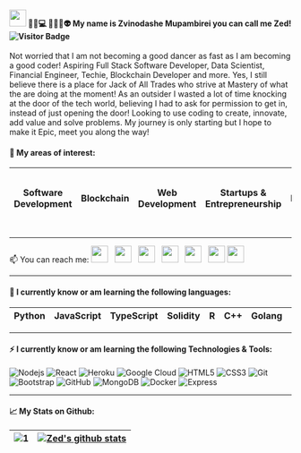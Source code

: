 #### <img src="https://raw.githubusercontent.com/MartinHeinz/MartinHeinz/master/wave.gif" width="30px"> 🙋‍♂️💻 👨‍💻😎👽 My name is Zvinodashe Mupambirei you can call me Zed! ![Visitor Badge](https://visitor-badge.laobi.icu/badge?page_id=MatricksDeCoder.MatricksDeCoder)

Not worried that I am not becoming a good dancer as fast as I am becoming a good coder! Aspiring Full Stack Software Developer, Data Scientist, Financial Engineer, Techie, Blockchain Developer and more. Yes, I still believe there is a place for Jack of All Trades who strive at Mastery of what the are doing at the moment! As an outsider I wasted a lot of time knocking at the door of the tech world, believing I had to ask for permission to get in, instead of just opening the door! Looking to use coding to create, innovate, add value and solve problems. My journey is only starting but I hope to make it Epic, meet you along the way!

#### 📖 My areas of interest:
| Software Development | Blockchain      | Web Development | Startups & Entrepreneurship | Fintech        |   Actuarial    |   Data Science & Machine Learning |      
| ---------------      | --------------- | --------------- | ---------------             |--------------- |--------------- |---------------  |
- - -   
<p>
📫 You can reach me:
<a href="https://twitter.com/_waylonwalker"><img height="30" src="https://github.com/WaylonWalker/WaylonWalker/blob/main/icon/twitter.png?raw=true"></a>&nbsp;&nbsp;
<a href="https://twitter.com/_waylonwalker"><img height="30" src="https://github.com/WaylonWalker/WaylonWalker/blob/main/icon/twitter.png?raw=true"></a>&nbsp;&nbsp;
<a href="https://twitter.com/_waylonwalker"><img height="30" src="https://github.com/WaylonWalker/WaylonWalker/blob/main/icon/twitter.png?raw=true"></a>&nbsp;&nbsp;
<a href="https://dev.to/waylonwalker"><img height="30" src="https://raw.githubusercontent.com/WaylonWalker/WaylonWalker/main/icon/dev.png"></a>&nbsp;&nbsp;
<a href="https://instagram.com/_waylonwalker"><img height="30" src="https://github.com/WaylonWalker/WaylonWalker/blob/main/icon/instagram.jpg?raw=true"></a>&nbsp;&nbsp;
<a href="https://www.buymeacoffee.com/bBdtMQO"><img height="30" src="https://github.com/WaylonWalker/WaylonWalker/blob/main/icon/by-me-a-coffee.png?raw=true"></a>
<a href="https://www.linkedin.com/in/waylonwalker/"><img height="30" src="https://github.com/WaylonWalker/WaylonWalker/blob/main/icon/linkedin.png?raw=true"></a>
</p>


- - -
#### 🌱 I currently know or am learning the following languages:
| Python          | JavaScript      | TypeScript      | Solidity        | R              |   C++          |   Golang        |   C#            |
| --------------- | --------------- | --------------- | --------------- |--------------- |--------------- |---------------  |---------------  |
- - -
#### ⚡ I currently know or am learning the following Technologies & Tools:
![Nodejs](https://img.shields.io/badge/-Nodejs-black?style=flat-square&logo=Node.js) ![React](https://img.shields.io/badge/-React-black?style=flat-square&logo=react)
![Heroku](https://img.shields.io/badge/-Heroku-430098?style=flat-square&logo=heroku) ![Google Cloud](https://img.shields.io/badge/Google%20Cloud-black?style=flat-square&logo=google-cloud) ![HTML5](https://img.shields.io/badge/-HTML5-E34F26?style=flat-square&logo=html5&logoColor=white) ![CSS3](https://img.shields.io/badge/-CSS3-1572B6?style=flat-square&logo=css3) ![Git](https://img.shields.io/badge/-Git-black?style=flat-square&logo=git) ![Bootstrap](https://img.shields.io/badge/-Bootstrap-563D7C?style=flat-square&logo=bootstrap) ![GitHub](https://img.shields.io/badge/-GitHub-181717?style=flat-square&logo=github) ![MongoDB](https://img.shields.io/badge/-MongoDB-black?style=flat-square&logo=mongodb) ![Docker](https://img.shields.io/badge/-Docker-black?style=flat-square&logo=docker) ![Express](https://img.shields.io/badge/-Express-black?style=flat-square&logo=express)
- - -
#### 📈 My Stats on Github:
| ![1](https://github-readme-stats.vercel.app/api/top-langs/?username=MatricksDeCoder&theme=blue-green)          | [![Zed's github stats](https://github-readme-stats.vercel.app/api?username=MatricksDeCoder&theme=blue-green)](https://github.com/MatricksDeCoder/github-readme-stats)      | 
| ---------------                                                                                                | --------------- | 





